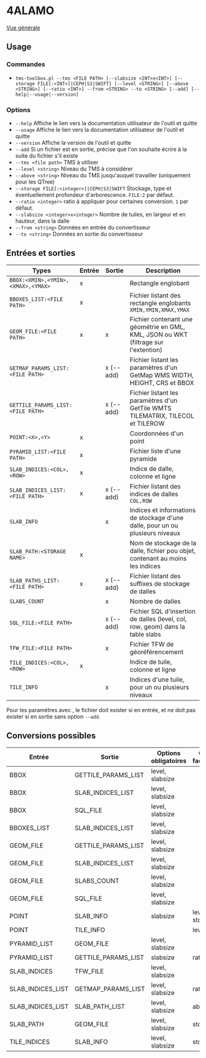 # 4ALAMO

[Vue générale](../../README.md#convertisseur-tms)

## Usage

### Commandes

* `tms-toolbox.pl --tms <FILE PATH> [--slabsize <INT>x<INT>] [--storage FILE[:<INT>]|CEPH|S3|SWIFT] [--level <STRING>] [--above <STRING>] [--ratio <INT>] --from <STRING> --to <STRING> [--add] [--help|--usage|--version]`

### Options

* `--help` Affiche le lien vers la documentation utilisateur de l'outil et quitte
* `--usage` Affiche le lien vers la documentation utilisateur de l'outil et quitte
* `--version` Affiche la version de l'outil et quitte
* `--add` Si un fichier est en sortie, précise que l'on souhaite écrire à la suite du fichier s'il existe
* `--tms <file path>` TMS à utiliser
* `--level <string>` Niveau du TMS à considérer
* `--above <string>` Niveau du TMS jusqu'auquel travailler (uniquement pour les QTree)
* `--storage FILE[:<integer>]|CEPH|S3|SWIFT` Stockage, type et éventuellement profondeur d'arborescence. `FILE:2` par défaut.
* `--ratio <integer>` ratio à appliquer pour certaines conversion. `1` par défaut.
* `--slabsize <integer>x<integer>` Nombre de tuiles, en largeur et en hauteur, dans la dalle
* `--from <string>` Données en entrée du convertisseur
* `--to <string>` Données en sortie du convertisseur

## Entrées et sorties

| Types                              | Entrée | Sortie    | Description                                                                         |
| ---------------------------------- | ------ | --------- | ----------------------------------------------------------------------------------- |
| `BBOX:<XMIN>,<YMIN>,<XMAX>,<YMAX>` | x      |           | Rectangle englobant                                                                 |
| `BBOXES_LIST:<FILE PATH>`          | x      |           | Fichier listant des rectangle englobants `XMIN,YMIN,XMAX,YMAX`                      |
| `GEOM_FILE:<FILE PATH>`            | x      | x         | Fichier contenant une géométrie en GML, KML, JSON ou WKT (filtrage sur l'extention) |
| `GETMAP_PARAMS_LIST:<FILE PATH>`   |        | x (--add) | Fichier listant les paramètres d'un GetMap WMS WIDTH, HEIGHT, CRS et BBOX           |
| `GETTILE_PARAMS_LIST:<FILE PATH>`  |        | x (--add) | Fichier listant les paramètres d'un GetTile WMTS TILEMATRIX, TILECOL et TILEROW     |
| `POINT:<X>,<Y>`                    | x      |           | Coordonnées d'un point                                                              |
| `PYRAMID_LIST:<FILE PATH>`         | x      |           | Fichier liste d'une pyramide                                                        |
| `SLAB_INDICES:<COL>,<ROW>`         | x      |           | Indice de dalle, colonne et ligne                                                   |
| `SLAB_INDICES_LIST:<FILE PATH>`    | x      | x (--add) | Fichier listant des indices de dalles `COL,ROW`                                     |
| `SLAB_INFO`                        |        | x         | Indices et informations de stockage d'une dalle, pour un ou plusieurs niveaux       |
| `SLAB_PATH:<STORAGE NAME>`         | x      |           | Nom de stockage de la dalle, fichier pou objet, contenant au moins les indices      |
| `SLAB_PATHS_LIST:<FILE PATH>`      | x      | x (--add) | Fichier listant des suffixes de stockage de dalles                                  |
| `SLABS_COUNT`                      |        | x         | Nombre de dalles                                                                    |
| `SQL_FILE:<FILE PATH>`             |        | x (--add) | Fichier SQL d'insertion de dalles (level, col, row, geom) dans la table slabs       |
| `TFW_FILE:<FILE PATH>`             |        | x         | Fichier TFW de géoréférencement                                                     |
| `TILE_INDICES:<COL>,<ROW>`         | x      |           | Indice de tuile, colonne et ligne                                                   |
| `TILE_INFO`                        |        | x         | Indices d'une tuile, pour un ou plusieurs niveaux                                   |

Pour les paramètres avec <FILE PATH>, le fichier doit exister si en entrée, et ne doit pas exister si en sortie sans option `--add`.

## Conversions possibles

| Entrée            | Sortie              | Options obligatoires | Options facultatives |
| ----------------- | ------------------- | -------------------- | -------------------- |
| BBOX              | GETTILE_PARAMS_LIST | level, slabsize      |                      |
| BBOX              | SLAB_INDICES_LIST   | level, slabsize      |                      |
| BBOX              | SQL_FILE            | level, slabsize      |                      |
| BBOXES_LIST       | SLAB_INDICES_LIST   | level, slabsize      |                      |
| GEOM_FILE         | GETTILE_PARAMS_LIST | level, slabsize      |                      |
| GEOM_FILE         | SLAB_INDICES_LIST   | level, slabsize      |                      |
| GEOM_FILE         | SLABS_COUNT         | level, slabsize      |                      |
| GEOM_FILE         | SQL_FILE            | level, slabsize      |                      |
| POINT             | SLAB_INFO           | slabsize             | level, storage       |
| POINT             | TILE_INFO           |                      | level                |
| PYRAMID_LIST      | GEOM_FILE           | level, slabsize      |                      |
| PYRAMID_LIST      | GETTILE_PARAMS_LIST | slabsize             | ratio                |
| SLAB_INDICES      | TFW_FILE            | level, slabsize      |                      |
| SLAB_INDICES_LIST | GETMAP_PARAMS_LIST  | level, slabsize      | ratio                |
| SLAB_INDICES_LIST | SLAB_PATH_LIST      | level, slabsize      | above                |
| SLAB_PATH         | GEOM_FILE           | level, slabsize      | storage              |
| TILE_INDICES      | SLAB_INFO           | level, slabsize      | storage              |
